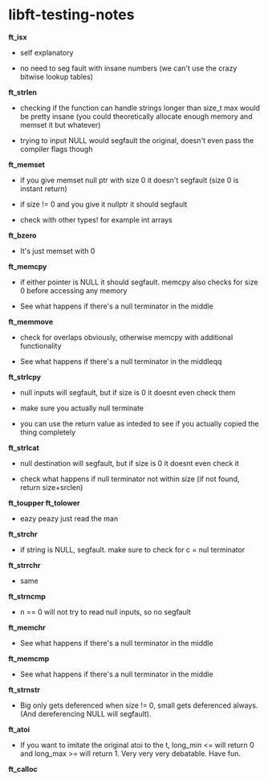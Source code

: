 # libft-testing-notes

**ft_isx**


- self explanatory

  
- no need to seg fault with insane numbers (we can't use the crazy bitwise lookup tables)

  

**ft_strlen**


- checking if the function can handle strings longer than size_t max would be pretty insane (you could theoretically allocate enough memory and memset it but whatever)

  
- trying to input NULL would segfault the original, doesn't even pass the compiler flags though

  

**ft_memset**


- if you give memset null ptr with size 0 it doesn't segfault (size 0 is instant return)

  
- if size != 0 and you give it nullptr it should segfault

  
- check with other types! for example int arrays

  

**ft_bzero**


- It's just memset with 0

  

**ft_memcpy**


- if either pointer is NULL it should segfault. memcpy also checks for size 0 before accessing any memory

  
- See what happens if there's a null terminator in the middle

  

**ft_memmove**


- check for overlaps obviously, otherwise memcpy with additional functionality

  
- See what happens if there's a null terminator in the middleqq

  

**ft_strlcpy**


- null inputs will segfault, but if size is 0 it doesnt even check them

  
- make sure you actually null terminate

  
- you can use the return value as inteded to see if you actually copied the thing completely

  

**ft_strlcat**


- null destination will segfault, but if size is 0 it doesnt even check it

  
- check what happens if null terminator not within size (if not found, return size+srclen)

  

**ft_toupper ft_tolower**


- eazy peazy just read the man

  
  
**ft_strchr**


- if string is NULL, segfault. make sure to check for c = nul terminator

  

**ft_strrchr**


- same

  
  
**ft_strncmp**


- n == 0 will not try to read null inputs, so no segfault

  

**ft_memchr**


- See what happens if there's a null terminator in the middle

  

**ft_memcmp**


- See what happens if there's a null terminator in the middle

  

**ft_strnstr**


- Big only gets deferenced when size != 0, small gets deferenced always. (And dereferencing NULL will segfault).

  

**ft_atoi**


- If you want to imitate the original atoi to the t, long_min <= will return 0 and long_max >= will return 1. Very very very debatable. Have fun.

**ft_calloc**

  
  
